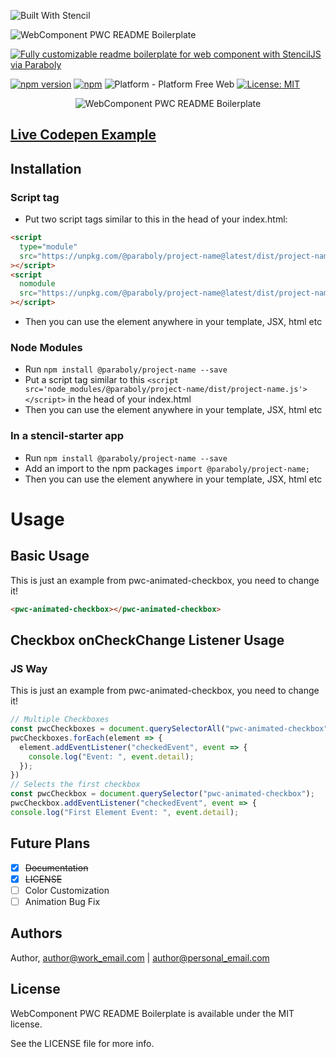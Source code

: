![Built With Stencil](https://img.shields.io/badge/-Built%20With%20Stencil-16161d.svg?logo=data%3Aimage%2Fsvg%2Bxml%3Bbase64%2CPD94bWwgdmVyc2lvbj0iMS4wIiBlbmNvZGluZz0idXRmLTgiPz4KPCEtLSBHZW5lcmF0b3I6IEFkb2JlIElsbHVzdHJhdG9yIDE5LjIuMSwgU1ZHIEV4cG9ydCBQbHVnLUluIC4gU1ZHIFZlcnNpb246IDYuMDAgQnVpbGQgMCkgIC0tPgo8c3ZnIHZlcnNpb249IjEuMSIgaWQ9IkxheWVyXzEiIHhtbG5zPSJodHRwOi8vd3d3LnczLm9yZy8yMDAwL3N2ZyIgeG1sbnM6eGxpbms9Imh0dHA6Ly93d3cudzMub3JnLzE5OTkveGxpbmsiIHg9IjBweCIgeT0iMHB4IgoJIHZpZXdCb3g9IjAgMCA1MTIgNTEyIiBzdHlsZT0iZW5hYmxlLWJhY2tncm91bmQ6bmV3IDAgMCA1MTIgNTEyOyIgeG1sOnNwYWNlPSJwcmVzZXJ2ZSI%2BCjxzdHlsZSB0eXBlPSJ0ZXh0L2NzcyI%2BCgkuc3Qwe2ZpbGw6I0ZGRkZGRjt9Cjwvc3R5bGU%2BCjxwYXRoIGNsYXNzPSJzdDAiIGQ9Ik00MjQuNywzNzMuOWMwLDM3LjYtNTUuMSw2OC42LTkyLjcsNjguNkgxODAuNGMtMzcuOSwwLTkyLjctMzAuNy05Mi43LTY4LjZ2LTMuNmgzMzYuOVYzNzMuOXoiLz4KPHBhdGggY2xhc3M9InN0MCIgZD0iTTQyNC43LDI5Mi4xSDE4MC40Yy0zNy42LDAtOTIuNy0zMS05Mi43LTY4LjZ2LTMuNkgzMzJjMzcuNiwwLDkyLjcsMzEsOTIuNyw2OC42VjI5Mi4xeiIvPgo8cGF0aCBjbGFzcz0ic3QwIiBkPSJNNDI0LjcsMTQxLjdIODcuN3YtMy42YzAtMzcuNiw1NC44LTY4LjYsOTIuNy02OC42SDMzMmMzNy45LDAsOTIuNywzMC43LDkyLjcsNjguNlYxNDEuN3oiLz4KPC9zdmc%2BCg%3D%3D&colorA=16161d&style=for-the-badge)

![WebComponent PWC README Boilerplate](https://raw.githubusercontent.com/paraboly/project-name/master/assets/logo.png)

[![Fully customizable readme boilerplate for web component with StencilJS via Paraboly](https://img.shields.io/badge/-Fully%20customizable%20readme%20boilerplate%20for%20web%20component%20with%20StencilJS%20via%20Paraboly-lightgrey?style=for-the-badge)](https://github.com/Paraboly/project-name)

[![npm version](https://img.shields.io/npm/v/@paraboly/project-name.svg?style=for-the-badge)](https://www.npmjs.com/package/@paraboly/project-name)
[![npm](https://img.shields.io/npm/dt/@paraboly/project-name.svg?style=for-the-badge)](https://www.npmjs.com/package/@paraboly/project-name)
![Platform - Platform Free Web](https://img.shields.io/badge/-Web%20%7C%20Platform%20Free-blue?style=for-the-badge)
[![License: MIT](https://img.shields.io/badge/License-MIT-green.svg?style=for-the-badge)](https://opensource.org/licenses/MIT)

<p align="center">
  <img alt="WebComponent PWC README Boilerplate"
        src="https://raw.githubusercontent.com/paraboly/project-name/master/assets/Screenshots/JSLibraryBoilerplate.png" />
</p>

## [Live Codepen Example](https://codepen.io/wrathchaos/pen/dyyvRzM)

## Installation

### Script tag

- Put two script tags similar to this in the head of your index.html:

```html
<script
  type="module"
  src="https://unpkg.com/@paraboly/project-name@latest/dist/project-name/project-name.esm.js"
></script>
<script
  nomodule
  src="https://unpkg.com/@paraboly/project-name@latest/dist/project-name/project-name.js"
></script>
```

- Then you can use the element anywhere in your template, JSX, html etc

### Node Modules

- Run `npm install @paraboly/project-name --save`
- Put a script tag similar to this `<script src='node_modules/@paraboly/project-name/dist/project-name.js'></script>` in the head of your index.html
- Then you can use the element anywhere in your template, JSX, html etc

### In a stencil-starter app

- Run `npm install @paraboly/project-name --save`
- Add an import to the npm packages `import @paraboly/project-name;`
- Then you can use the element anywhere in your template, JSX, html etc

# Usage

## Basic Usage

This is just an example from pwc-animated-checkbox, you need to change it!

```html
<pwc-animated-checkbox></pwc-animated-checkbox>
```

## Checkbox onCheckChange Listener Usage

### JS Way

This is just an example from pwc-animated-checkbox, you need to change it!

```js
// Multiple Checkboxes
const pwcCheckboxes = document.querySelectorAll("pwc-animated-checkbox");
pwcCheckboxes.forEach(element => {
  element.addEventListener("checkedEvent", event => {
    console.log("Event: ", event.detail);
  });
})
// Selects the first checkbox
const pwcCheckbox = document.querySelector("pwc-animated-checkbox");
pwcCheckbox.addEventListener("checkedEvent", event => {
console.log("First Element Event: ", event.detail);
```

## Future Plans

- [x] ~~Documentation~~
- [x] ~~LICENSE~~
- [ ] Color Customization
- [ ] Animation Bug Fix

## Authors

Author, author@work_email.com | author@personal_email.com

## License

WebComponent PWC README Boilerplate is available under the MIT license.

See the LICENSE file for more info.
